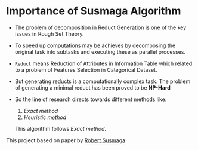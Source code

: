 # Importance of Susmaga Algorithm

- The problem of decomposition in Reduct Generation is one of the key issues in Rough Set Theory.
- To speed up computations may be achieves by decomposing the original task into subtasks and executing these as parallel processes.
- `Reduct` means Reduction of Attributes in Information Table which related to a problem of Features Selection in Categorical Dataset.
- But generating reducts is a computationally complex task. The problem of generating a minimal reduct has been proved to be **NP-Hard**
- So the line of research directs towards different methods like:
  1. *Exact method*
  2. *Heuristic method*
  
  This algorithm follows *Exact method*.

This project based on paper by [Robert Susmaga](https://github.com/subhamD13/projects/blob/master/susmaga_algo/Susmaga1998_Chapter_ParallelComputationOfReducts.pdf)
